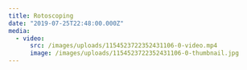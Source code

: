```yaml
---
title: Rotoscoping
date: "2019-07-25T22:48:00.000Z"
media:
  - video:
      src: /images/uploads/1154523722352431106-0-video.mp4
      image: /images/uploads/1154523722352431106-0-thumbnail.jpg
---
```

